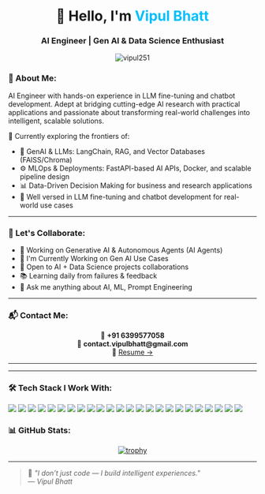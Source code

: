 <h1 align="center">👋 Hello, I'm <span style="color:#00BFFF">Vipul Bhatt</span></h1>
<h3 align="center">AI Engineer | Gen AI & Data Science Enthusiast</h3>

<p align="center">
  <img src="https://komarev.com/ghpvc/?username=vipul251&label=Profile%20views&color=0e75b6&style=flat" alt="vipul251" />
</p>

### 🧠 About Me:

AI Engineer with hands-on experience in LLM fine-tuning and chatbot development. Adept at bridging cutting-edge AI research with practical applications and passionate about transforming real-world challenges into intelligent, scalable solutions.

🔬 Currently exploring the frontiers of:<br>
- 🌟 GenAI & LLMs: LangChain, RAG, and Vector Databases (FAISS/Chroma)  
- ⚙️ MLOps & Deployments: FastAPI-based AI APIs, Docker, and scalable pipeline design  
- 📊 Data-Driven Decision Making for business and research applications  
- 🤖 Well versed in LLM fine-tuning and chatbot development for real-world use cases  


---
### 🤝 Let's Collaborate:
- 🤖 Working on Generative AI & Autonomous Agents (AI Agents)
- 🔭 I'm Currently Working on Gen AI Use Cases
- 🤝 Open to AI + Data Science projects collaborations
- 📚 Learning daily from failures & feedback
- 💬 Ask me anything about AI, ML, Prompt Engineering
---

### 📬 Contact Me:

<p align="center">
  📱 <b>+91 6399577058</b><br>
  📧 <b>contact.vipulbhatt@gmail.com</b><br>
  📄 <a href="" target="_blank">Resume →</a>
</p>


---
---

### 🛠 Tech Stack I Work With:

<p> 
  <img src="https://img.shields.io/badge/Python-FFD43B?style=flat&logo=python&logoColor=blue"/> 
  <img src="https://img.shields.io/badge/FastAPI-005571?style=flat&logo=fastapi"/> 
  <img src="https://img.shields.io/badge/Streamlit-FF4B4B?style=flat&logo=streamlit&logoColor=white"/> 
  <img src="https://img.shields.io/badge/SQLite3-003B57?style=flat&logo=sqlite&logoColor=white"/> 
  <img src="https://img.shields.io/badge/PostgreSQL-336791?style=flat&logo=postgresql&logoColor=white"/> 
  <img src="https://img.shields.io/badge/Postman-FF6C37?style=flat&logo=postman&logoColor=white"/> 
  <img src="https://img.shields.io/badge/Jira-0052CC?style=flat&logo=jira&logoColor=white"/> 
  <img src="https://img.shields.io/badge/PyTorch-EE4C2C?style=flat&logo=pytorch&logoColor=white"/> 
  <img src="https://img.shields.io/badge/Scikit--Learn-F7931E?style=flat&logo=scikit-learn&logoColor=white"/> 
  <img src="https://img.shields.io/badge/HuggingFace-FCC624?style=flat&logo=huggingface&logoColor=black"/> 
  <img src="https://img.shields.io/badge/LLM-800080?style=flat"/> 
  <img src="https://img.shields.io/badge/LangChain-blueviolet?style=flat"/> 
  <img src="https://img.shields.io/badge/Langflow-9654A4?style=flat"/> 
  <img src="https://img.shields.io/badge/FAISS-0099cc?style=flat"/> 
  <img src="https://img.shields.io/badge/LangGraph-663399?style=flat"/> 
  <img src="https://img.shields.io/badge/CrewAI-FF7F50?style=flat"/> 
  <img src="https://img.shields.io/badge/Groq-101010?style=flat&logo=groq&logoColor=white"/> 
  <img src="https://img.shields.io/badge/n8n-1F72C0?style=flat&logo=n8n&logoColor=white"/> 
  <img src="https://img.shields.io/badge/Docker-2496ED?style=flat&logo=docker&logoColor=white"/> 
  <img src="https://img.shields.io/badge/Neo4j-4581C3?style=flat&logo=neo4j&logoColor=white"/> 
  <img src="https://img.shields.io/badge/Chainlit-4D4DFF?style=flat&logo=chainlit&logoColor=white"/> 
  <img src="https://img.shields.io/badge/DSPy-FF1493?style=flat&logo=data&logoColor=white"/> 
  <img src="https://img.shields.io/badge/OpenAI-412991?style=flat&logo=openai&logoColor=white"/>
  <img src="https://img.shields.io/badge/Ollama-008080?style=flat&logo=ollama&logoColor=white"/>
</p>


### 📊 GitHub Stats:

<p align="center">
  <a href="https://github.com/ryo-ma/github-profile-trophy">
    <img src="https://github-profile-trophy.vercel.app/?username=vipul251&theme=dracula&row=1&column=7" alt="trophy" />
  </a>
</p>

---
> 🚀 _"I don’t just code — I build intelligent experiences."_  
> — *Vipul Bhatt*
